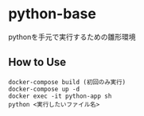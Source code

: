 # python-base

pythonを手元で実行するための雛形環境

## How to Use
```
docker-compose build (初回のみ実行)
docker-compose up -d
docker exec -it python-app sh
python <実行したいファイル名>
```
